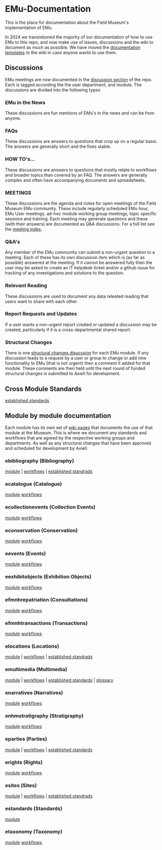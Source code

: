 # EMu-Documentation
This is the place for documentation about the Field Museum's implementation of EMu. 

In 2024 we transistioned the majority of our documentation of how to use EMu to this repo, and now make use of issues, discussions and the wiki to document as much as possible. We have moved the [documentation templates](https://github.com/fieldmuseum/EMu-Documentation/wiki/admin--Documentation-Templates) to the wiki in case anyone wants to use them.

## Discussions
EMu meetings are now documented in the [discussion section](https://github.com/fieldmuseum/EMu-Documentation/discussions) of the repo. Each is tagged according the the user department, and module. The discussions are divided into the following types:
### EMu in the News
  These discussions are fun mentions of EMu's in the news and can be from anyone.
### FAQs
  These discussions are answers to questions that crop up on a regular basis. The answers are generally short and the fixes stable.
### HOW TO's...
  These discussions are answers to questions that mostly relate to workflows and broader topics than covered by an FAQ. The answers are generally complex and often have accompanying documents and spreadsheets.
### MEETINGS
  These discussions are the agenda and notes for open meetings of the Field Museum EMu community. These include regularly scheduled EMu hour, EMu User meetings, ad-hoc module working group meetings, topic specific sessions and training. Each meeting may generate questions and these (with their answers) are documented as Q&A discussions. For a full list see the [meeting index](https://github.com/fieldmuseum/EMu-Documentation/discussions/1050).
### Q&A's
  Any member of the EMu community can submit a non-urgent question to a meeting. Each of these has its own discussion item which is (as far as possible) answered at the meeting. If it cannot be answered fully then the user may be asked to create an IT helpdesk ticket and/or a github issue for tracking of any investigations and solutions to the question. 
### Relevant Reading
  These discussions are used to document any data releated reading that users want to share with each other.
### Report Requests and Updates
  If a user wants a non-urgent report created or updated a discussion may be created, particularly if it is a cross-departmental shared report.
### Structural Changes
  There is one [structural changes disucssion](https://github.com/fieldmuseum/EMu-Documentation/discussions/categories/structural-changes) for each EMu module. If any discussion leads to a request by a user or group to change or add new functionality to EMu (that is not urgent) then a comment it added for that module. These comments are then held until the next round of funded structural changes is submitted to Axiell for development.

## Cross Module Standards
[established standards](https://github.com/fieldmuseum/EMu-Documentation/wiki/admin-ESTABLISHED-STANDARDS#shared-between-modules)

## Module by module documentation
Each module has its own set of [wiki pages](https://github.com/fieldmuseum/EMu-Documentation/wiki) that documents the use of that module at the Museum. This is where we document any standards and workflows that are agreed by the respective working groups and departments. As well as any structural changes that have been approved and scheduled for development by Axiell.
### ebibliography (Bibliography)
[module](https://github.com/fieldmuseum/EMu-Documentation/wiki/ebibliography-module) | [workflows](https://github.com/fieldmuseum/EMu-Documentation/wiki/ebibliography-workflows) | [established standrads](https://github.com/fieldmuseum/EMu-Documentation/wiki/admin-ESTABLISHED-STANDARDS#ebibliography)
### ecatalogue (Catalogue)
[module](https://github.com/fieldmuseum/EMu-Documentation/wiki/ecatalogue-module) [workflows](https://github.com/fieldmuseum/EMu-Documentation/wiki/ecatalogue-workflows)
### ecollectionevents (Collection Events)
[module](https://github.com/fieldmuseum/EMu-Documentation/wiki/ecollectionevents-module) [workflows](https://github.com/fieldmuseum/EMu-Documentation/wiki/ecollectionevents-workflows)
### econservation (Conservation)
[module](https://github.com/fieldmuseum/EMu-Documentation/wiki/econservation-module) [workflows](https://github.com/fieldmuseum/EMu-Documentation/wiki/econservation-workflows)
### eevents (Events)
[module](https://github.com/fieldmuseum/EMu-Documentation/wiki/eevents-module) [workflows](https://github.com/fieldmuseum/EMu-Documentation/wiki/eevents-workflows)
### eexhibitobjects (Exhibition Objects)
[module](https://github.com/fieldmuseum/EMu-Documentation/wiki/eexhibitobjects-module) [workflows](https://github.com/fieldmuseum/EMu-Documentation/wiki/eexhibitobjects-workflows)
### efmnhrepatriation (Consultations)
[module](https://github.com/fieldmuseum/EMu-Documentation/wiki/efmnhrepatriation-module) [workflows](https://github.com/fieldmuseum/EMu-Documentation/wiki/efmnhrepatriation-workflows)
### efmnhtransactions (Transactions)
[module](https://github.com/fieldmuseum/EMu-Documentation/wiki/efmnhtransactions-module) [workflows](https://github.com/fieldmuseum/EMu-Documentation/wiki/efmnhtransactions-workflows)
### elocations (Locations)
[module](https://github.com/fieldmuseum/EMu-Documentation/wiki/elocations-module) | [workflows](https://github.com/fieldmuseum/EMu-Documentation/wiki/elocations-workflows) | [established standrads](https://github.com/fieldmuseum/EMu-Documentation/wiki/admin-ESTABLISHED-STANDARDS#elocations) 
### emultimedia (Multimedia)
[module](https://github.com/fieldmuseum/EMu-Documentation/wiki/emultimedia-module) | [workflows](https://github.com/fieldmuseum/EMu-Documentation/wiki/emultimedia-workflows) | [established standards](https://github.com/fieldmuseum/EMu-Documentation/wiki/admin-ESTABLISHED-STANDARDS#emultimedia) | [glossary](https://github.com/fieldmuseum/EMu-Documentation/wiki/emultimedia-glossary)
### enarratives (Narratives)
[module](https://github.com/fieldmuseum/EMu-Documentation/wiki/enarratives-module) [workflows](https://github.com/fieldmuseum/EMu-Documentation/wiki/enarratives-workflows)
### enhmstratigraphy (Stratigraphy)
[module](https://github.com/fieldmuseum/EMu-Documentation/wiki/enhmstratigraphy-module) [workflows](https://github.com/fieldmuseum/EMu-Documentation/wiki/enhmstratigraphy-workflows)
### eparties (Parties)
[module](https://github.com/fieldmuseum/EMu-Documentation/wiki/eparties-module) | [workflows](https://github.com/fieldmuseum/EMu-Documentation/wiki/eparties-workflows) | [established standards](https://github.com/fieldmuseum/EMu-Documentation/wiki/admin-ESTABLISHED-STANDARDS#eparties)
### erights (Rights)
[module](https://github.com/fieldmuseum/EMu-Documentation/wiki/ecatalogue-module) [workflows](https://github.com/fieldmuseum/EMu-Documentation/wiki/ecatalogue-workflows)
### esites (Sites)
[module](https://github.com/fieldmuseum/EMu-Documentation/wiki/erights-module) | [workflows](https://github.com/fieldmuseum/EMu-Documentation/wiki/erights-workflows) | [established standrads](https://github.com/fieldmuseum/EMu-Documentation/wiki/admin-ESTABLISHED-STANDARDS#esites-1)
### estandards (Standards)
[module](https://github.com/fieldmuseum/EMu-Documentation/wiki/estandards-module)
### etaxonomy (Taxonomy)
[module](https://github.com/fieldmuseum/EMu-Documentation/wiki/etaxonomy-module) [workflows](https://github.com/fieldmuseum/EMu-Documentation/wiki/etaxonomy-workflows)

